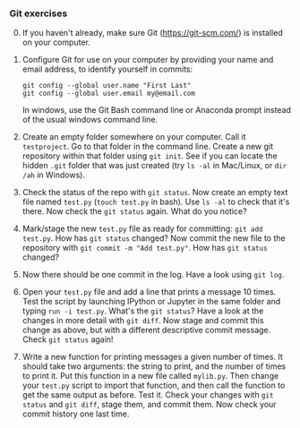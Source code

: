 ### Git exercises

0. If you haven't already, make sure Git (https://git-scm.com/) is installed on your computer.

1. Configure Git for use on your computer by providing your name and email address, to identify yourself in commits:
    ```
    git config --global user.name "First Last"
    git config --global user.email my@email.com
    ````
    In windows, use the Git Bash command line or Anaconda prompt instead of the usual windows command line.

2. Create an empty folder somewhere on your computer. Call it `testproject`. Go to that folder in the command line. Create a new git repository within that folder using `git init`. See if you can locate the hidden `.git` folder that was just created (try `ls -al` in Mac/Linux, or `dir /ah` in Windows).

3. Check the status of the repo with `git status`. Now create an empty text file named `test.py` (`touch test.py` in bash). Use `ls -al` to check that it's there. Now check the `git status` again. What do you notice?

4. Mark/stage the new `test.py` file as ready for committing: `git add test.py`. How has `git status` changed? Now commit the new file to the repository with `git commit -m "Add test.py"`. How has `git status` changed?

5. Now there should be one commit in the log. Have a look using `git log`.

6. Open your `test.py` file and add a line that prints a message 10 times. Test the script by launching IPython or Jupyter in the same folder and typing `run -i test.py`. What's the `git status`? Have a look at the changes in more detail with `git diff`. Now stage and commit this change as above, but with a different descriptive commit message. Check `git status` again!

7. Write a new function for printing messages a given number of times. It should take two arguments: the string to print, and the number of times to print it. Put this function in a new file called `mylib.py`. Then change your `test.py` script to import that function, and then call the function to get the same output as before. Test it. Check your changes with `git status` and `git diff`, stage them, and commit them. Now check your commit history one last time.
